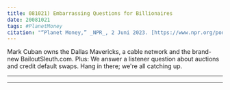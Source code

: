 ```yaml
---
title: 081021) Embarrassing Questions for Billionaires
date: 20081021
tags: #PlanetMoney
citation: "“Planet Money,” _NPR_, 2 Juni 2023. [https://www.npr.org/podcasts/510289/planet-money](https://www.npr.org/podcasts/510289/planet-money) (diakses 4 Juni 2023)."
---
```


Mark Cuban owns the Dallas Mavericks, a cable network and the brand-new BailoutSleuth.com. Plus: We answer a listener question about auctions and credit default swaps. Hang in there; we're all catching up.

----

----
